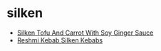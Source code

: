 # silken

 * [Silken Tofu And Carrot With Soy Ginger Sauce](index/s/silken-tofu-and-carrot-with-soy-ginger-sauce-15518.json)
 * [Reshmi Kebab Silken Kebabs](index/r/reshmi-kebab-silken-kebabs.json)
